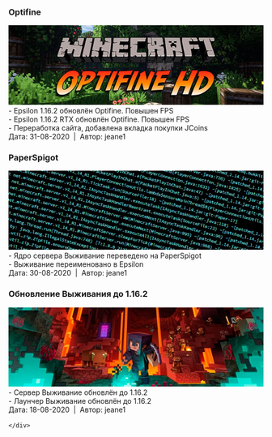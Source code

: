 <!DOCTYPE html>
<html>
<head>
    <meta charset="utf-8">
    <title>JCraft | Minecaft Poject</title>
    <link rel="stylesheet" type="text/css" href="assets/css/styles.css">
</head>
<body>
    <?php include('header.php') ?>
    <div id="content">
        <div id="left">
            <div class="news">
                <div class="header"><h3>Optifine</h3></div>
                <div class="content">
                   <img src="img\news3.jpg" alt="">
                    - Epsilon 1.16.2 обновлён Optifine. Повышен FPS<br>
					- Epsilon 1.16.2 RTX обновлён Optifine. Повышен FPS<br>
					- Переработка сайта, добавлена вкладка покупки JCoins
                </div>
                <div class="footer">
                    <span>Дата: <span class="red">31-08-2020</span>  |  Автор: <span class="red">jeane1</span>
                    <a href="https://vk.com/jcraft" class="nw3"></a>
                </div>
            </div>
            <div class="news">
                <div class="header"><h3>PaperSpigot</h3></div>
                <div class="content">
                   <img src="img\news2.jpg" alt="">
                    - Ядро сервера Выживание переведено на PaperSpigot<br>
					- Выживание переименовано в Epsilon
                </div>
                <div class="footer">
                    <span>Дата: <span class="red">30-08-2020</span>  |  Автор: <span class="red">jeane1</span>
                    <a href="https://vk.com/jcraft" class="nw3"></a>
                </div>
            </div>
            <div class="news">
                <div class="header"><h3>Обновление Выживания до 1.16.2</h3></div>
                <div class="content">
                   <img src="img\news1.jpg" alt="">
                    - Сервер Выживание обновлён до 1.16.2<br>
					- Лаунчер Выживание обновлён до 1.16.2
                </div>
                <div class="footer">
                    <span>Дата: <span class="red">18-08-2020</span>  |  Автор: <span class="red">jeane1</span>
                    <a href="https://vk.com/jcraft" class="nw3"></a>
                </div>
            </div>
        </div>
        <div id="right">
            <?php include('online_stats.php') ?>
        </div>
    </div>    
    <div id="footer">
        
    </div>
</body>
</html>
